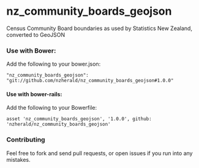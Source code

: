 nz_community_boards_geojson
============================

Census Community Board boundaries as used by Statistics New Zealand, converted to GeoJSON

### Use with Bower:

Add the following to your bower.json:

```
"nz_community_boards_geojson": "git://github.com/nzherald/nz_community_boards_geojson#1.0.0"
```

#### Use with bower-rails:

Add the following to your Bowerfile:

```
asset 'nz_community_boards_geojson', '1.0.0', github: 'nzherald/nz_community_boards_geojson'
```

### Contributing

Feel free to fork and send pull requests, or open issues if you run into
any mistakes.
